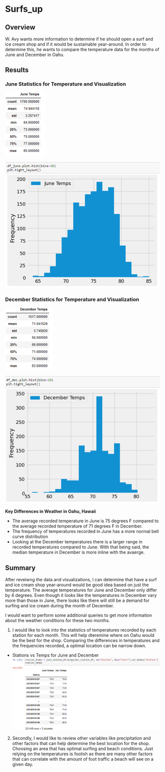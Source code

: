 # Surfs_up

## Overview
W. Avy wants more information to determine if he should open a surf and ice cream shop and if it would be sustainable year-around. In order to determine this, he wants to compare the temperature data for the months of June and December in Oahu.

## Results
### June Statistics for Temperature and Visualization
![June Temp Stats](https://github.com/jhohing/Surfs_up/blob/main/june_temp_stat.png)

![June Temp Visualization](https://github.com/jhohing/Surfs_up/blob/main/june_temp_graph.png)

### December Statistics for Temperature and Visualization
![December Temp Stats](https://github.com/jhohing/Surfs_up/blob/main/december_temp_stat.png)

![December Temp Visualization](https://github.com/jhohing/Surfs_up/blob/main/december_temp_graph.png)

__Key Differences in Weather in Oahu, Hawaii__

- The average recorded temperature in June is 75 degrees F compared to the average recorded temperature of 71 degrees F in December.
- The frequency of temperatures recorded in June has a more normal bell curve distribution
- Looking at the December temperatures there is a larger range in recorded temperatures compared to June. With that being said, the median temperature in December is more inline with the avaerge.

## Summary
After reveiwng the data and visualizations, I can determine that have a surf and ice cream shop year-around would be good idea based on just the temperature. The average temperatures for June and December only differ by 4 degrees. Even though it looks like the temperatures in December vary more than those in June, there looks like there will still be a demand for surfing and ice cream during the month of December. 

I would want to perform some additional queries to get more information about the weather conditions for these two months.

1. I would like to look into the statistics of temperatures recorded by each station for each month. This will help dteremine where on Oahu would be the best for the shop. Comparing the differences in temperatures and the frequencies recorded, a optimal location can be narrow down.

 - Stations vs Temps for June and December
 ![Station Temperatures](https://github.com/jhohing/Surfs_up/blob/main/station_temps.png)
 
2. Secondly, I would like to review other variables like precipitation and other factors that can help determine the best location for the shop. Choosing an area that has optimal surfing and beach conditions. Just relying on the temperatures is foolish as there are many other factors that can correlate with the amount of foot traffic a beach will see on a given day.
